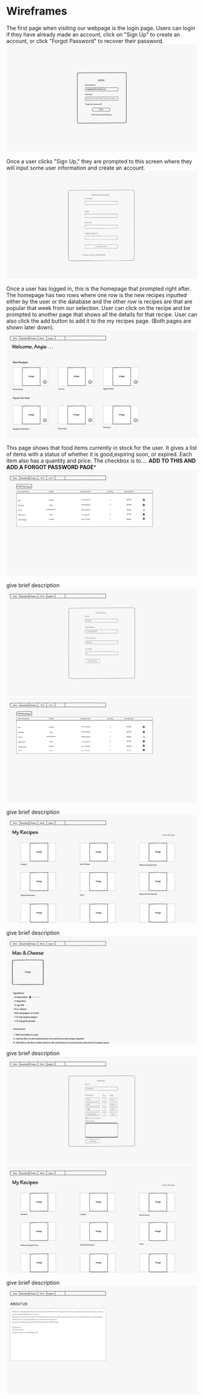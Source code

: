 # Wireframes

The first page when visiting our webpage is the login page. Users can login if they have already made an account, click on "Sign Up" to create an account, or click "Forgot Password" to recover their password. 
![alt text](LoginPage.jpg)


Once a user clicks "Sign Up," they are prompted to this screen where they will input some user information and create an account.
![alt text](SignUp.jpg)

Once a user has logged in, this is the homepage that prompted right after. The homepage has two rows where one row is the new recipes inputted either by the user or the database and the other row is recipes are that are popular that week from our selection. User can click on the recipe and be prompted to another page that shows all the details for that recipe. User can also click the add button to add it to the my recipes page. (Both pages are shown later down).
![alt text](Homepage.jpg)

This page shows that food items currently in stock for the user. It gives a list of items with a status of whether it is good,expiring soon, or expired. Each item also has a quantity and price. The checkbox is to.... **ADD TO THIS AND ADD A FORGOT PASSWORD PAGE***
![alt text](fooditemstable.jpg)

give brief description
![alt text](additempage.jpg)
![alt text](fooditemstable2.jpg)

give brief description
![alt text](Recipes.jpg)

give brief description
![alt text](RecipeFound.jpg)

give brief description
![alt text](addrecipe.jpg)
![alt text](Recipes2.jpg)



give brief description
![alt text](aboutuspage.jpg)

